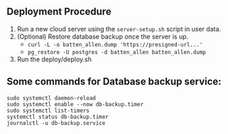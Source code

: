 ## Deployment Procedure

1. Run a new cloud server using the `server-setup.sh` script in user data.
2. (Optional) Restore database backup once the server is up.
    - `curl -L -o batten_allen.dump 'https://presigned-url...'`
    - `pg_restore -U postgres -d batten_allen batten_allen.dump`
4. Run the deploy/deploy.sh

## Some commands for Database backup service:

```
sudo systemctl daemon-reload
sudo systemctl enable --now db-backup.timer
sudo systemctl list-timers
systemctl status db-backup.timer
journalctl -u db-backup.service
```
